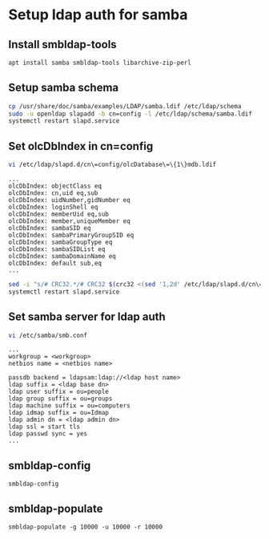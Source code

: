 # Setup ldap auth for samba

## Install smbldap-tools
```bash
apt install samba smbldap-tools libarchive-zip-perl
```

## Setup samba schema
```bash
cp /usr/share/doc/samba/examples/LDAP/samba.ldif /etc/ldap/schema
sudo -u openldap slapadd -b cn=config -l /etc/ldap/schema/samba.ldif
systemctl restart slapd.service
```

## Set olcDbIndex in cn=config
```bash
vi /etc/ldap/slapd.d/cn\=config/olcDatabase\=\{1\}mdb.ldif
```
```ldif
...
olcDbIndex: objectClass eq
olcDbIndex: cn,uid eq,sub
olcDbIndex: uidNumber,gidNumber eq
olcDbIndex: loginShell eq
olcDbIndex: memberUid eq,sub
olcDbIndex: member,uniqueMember eq
olcDbIndex: sambaSID eq
olcDbIndex: sambaPrimaryGroupSID eq
olcDbIndex: sambaGroupType eq
olcDbIndex: sambaSIDList eq
olcDbIndex: sambaDomainName eq
olcDbIndex: default sub,eq
...
```
```bash
sed -i "s/# CRC32.*/# CRC32 $(crc32 <(sed '1,2d' /etc/ldap/slapd.d/cn\=config/olcDatabase\=\{1\}mdb.ldif))/g" /etc/ldap/slapd.d/cn\=config/olcDatabase\=\{1\}mdb.ldif
systemctl restart slapd.service
```

## Set samba server for ldap auth
```bash
vi /etc/samba/smb.conf
```
```
...
workgroup = <workgroup>
netbios name = <netbios name>

passdb backend = ldapsam:ldap://<ldap host name>
ldap suffix = <ldap base dn>
ldap user suffix = ou=people
ldap group suffix = ou=groups
ldap machine suffix = ou=computers
ldap idmap suffix = ou=Idmap
ldap admin dn = <ldap admin dn>
ldap ssl = start tls
ldap passwd sync = yes
...
```

## smbldap-config
```
smbldap-config
```

## smbldap-populate
```
smbldap-populate -g 10000 -u 10000 -r 10000
```
